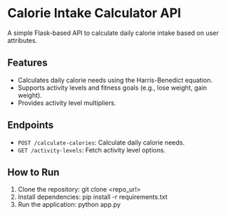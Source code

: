 # Calorie Intake Calculator API

A simple Flask-based API to calculate daily calorie intake based on user attributes.

## Features
- Calculates daily calorie needs using the Harris-Benedict equation.
- Supports activity levels and fitness goals (e.g., lose weight, gain weight).
- Provides activity level multipliers.

## Endpoints
- `POST /calculate-calories`: Calculate daily calorie needs.
- `GET /activity-levels`: Fetch activity level options.

## How to Run
1. Clone the repository: git clone <repo_url>
2. Install dependencies: pip install -r requirements.txt
3. Run the application: python app.py

